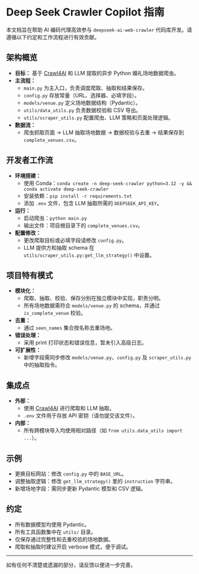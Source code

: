 # Deep Seek Crawler Copilot 指南

本文档旨在帮助 AI 编码代理高效参与 `deepseek-ai-web-crawler` 代码库开发。请遵循以下约定和工作流程进行有效贡献。

## 架构概览

- **目标：** 基于 [Crawl4AI](https://pypi.org/project/Crawl4AI/) 和 LLM 提取的异步 Python 婚礼场地数据爬虫。
- **主流程：**
  - `main.py` 为主入口，负责调度爬取、抽取和结果保存。
  - `config.py` 存放常量（URL、选择器、必填字段）。
  - `models/venue.py` 定义场地数据结构（Pydantic）。
  - `utils/data_utils.py` 负责数据校验和 CSV 导出。
  - `utils/scraper_utils.py` 配置爬虫、LLM 策略和页面处理逻辑。
- **数据流：**
  - 爬虫抓取页面 → LLM 抽取场地数据 → 数据校验与去重 → 结果保存到 `complete_venues.csv`。

## 开发者工作流

- **环境搭建：**
  - 使用 Conda：`conda create -n deep-seek-crawler python=3.12 -y && conda activate deep-seek-crawler`
  - 安装依赖：`pip install -r requirements.txt`
  - 添加 `.env` 文件，包含 LLM 抽取所需的 `DEEPSEEK_API_KEY`。
- **运行：**
  - 启动爬虫：`python main.py`
  - 输出文件：项目根目录下的 `complete_venues.csv`。
- **配置修改：**
  - 更改爬取目标或必填字段请修改 `config.py`。
  - LLM 提供方和抽取 schema 在 `utils/scraper_utils.py:get_llm_strategy()` 中设置。

## 项目特有模式

- **模块化：**
  - 爬取、抽取、校验、保存分别在独立模块中实现，职责分明。
  - 所有场地数据需符合 `models/venue.py` 的 schema，并通过 `is_complete_venue` 校验。
- **去重：**
  - 通过 `seen_names` 集合按名称去重场地。
- **错误处理：**
  - 采用 print 打印状态和错误信息，暂未引入高级日志。
- **可扩展性：**
  - 新增字段需同步修改 `models/venue.py`、`config.py` 及 `scraper_utils.py` 中的抽取指令。

## 集成点

- **外部：**
  - 使用 [Crawl4AI](https://docs.crawl4ai.com/) 进行爬取和 LLM 抽取。
  - `.env` 文件用于存放 API 密钥（请勿提交该文件）。
- **内部：**
  - 所有跨模块导入均使用相对路径（如 `from utils.data_utils import ...`）。

## 示例

- 更换目标网站：修改 `config.py` 中的 `BASE_URL`。
- 调整抽取逻辑：修改 `get_llm_strategy()` 里的 `instruction` 字符串。
- 新增场地字段：需同步更新 Pydantic 模型和 CSV 逻辑。

## 约定

- 所有数据模型均使用 Pydantic。
- 所有工具函数集中在 `utils/` 目录。
- 仅保存通过完整性和去重校验的场地数据。
- 爬取和抽取时建议开启 verbose 模式，便于调试。

---

如有任何不清楚或遗漏的部分，请反馈以便进一步完善。
